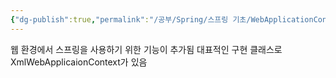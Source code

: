 ```yaml
---
{"dg-publish":true,"permalink":"/공부/Spring/스프링 기초/WebApplicationContext/","dgPassFrontmatter":true,"noteIcon":""}
---
```



웹 환경에서 스프링을 사용하기 위한 기능이 추가됨
대표적인 구현 클래스로 XmlWebApplicaionContext가 있음